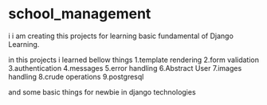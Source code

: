 # school_management
i i am creating this projects for learning basic fundamental of Django Learning.

in this projects i learned bellow things
1.template rendering
2.form validation
3.authentication
4.messages
5.error handling
6.Abstract User
7.images handling
8.crude operations
9.postgresql

and some basic things for newbie in django technologies
